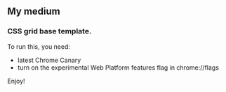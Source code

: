 ## My medium
### CSS grid base template.
To run this, you need:
- latest Chrome Canary
- turn on the experimental Web Platform features flag in chrome://flags

Enjoy!
